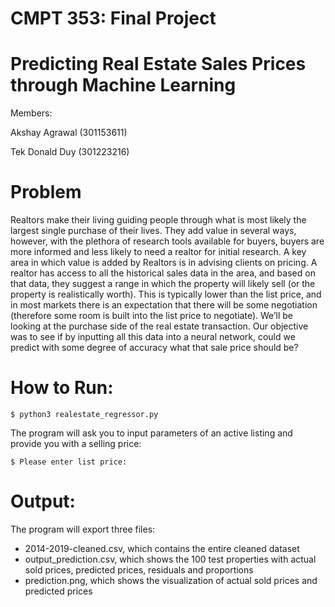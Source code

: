 # CMPT 353: Final Project
# Predicting Real Estate Sales Prices through Machine Learning
Members:

Akshay Agrawal (301153611)

Tek Donald Duy (301223216)

# Problem
Realtors make their living guiding people through what is most likely the largest single purchase of their lives. They add value in several ways, however, with the plethora of research tools available for buyers, buyers are more informed and less likely to need a realtor for initial research. A key area in which value is added by Realtors is in advising clients on pricing. A realtor has access to all the historical sales data in the area, and based on that data, they suggest a range in which the property will likely sell (or the property is realistically worth). This is typically lower than the list price, and in most markets there is an expectation that there will be some negotiation (therefore some room is built into the list price to negotiate). We’ll be looking at the purchase side of the real estate transaction. Our objective was to see if by inputting all this data into a neural network, could we predict with some degree of accuracy what that sale price should be? 


# How to Run:

```
$ python3 realestate_regressor.py
```

The program will ask you to input parameters of an active listing and provide you with a selling price:
```
$ Please enter list price: 
```

# Output:
The program will export three files:
 - 2014-2019-cleaned.csv, which contains the entire cleaned dataset
 - output_prediction.csv, which shows the 100 test properties with actual sold prices, predicted prices, residuals and proportions 
 - prediction.png, which shows the visualization of actual sold prices and predicted prices